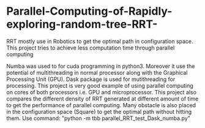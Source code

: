 # Parallel-Computing-of-Rapidly-exploring-random-tree-RRT-
RRT mostly use in Robotics to get the optimal path in configuration space. This project tries to achieve less computation time through parallel computing

Numba was used to for cuda programming in python3.
Moreover it use the potential of multithreading in normal processor along with the Graphical Processing Unit (GPU). Dask package is used for mutithreading for processing.
This project is very good example of using parallel computing on cores of both processors i.e. GPU and microprocessor.
This project also compares the different density of RRT generated at different amount of time to get the performance of parallel computing.
Many obstacle is also placed in the configuration space (Square) to get the optimal path without hitting them.
Use command: "python -m tbb parallel_RRT_test_Dask_numba.py"

